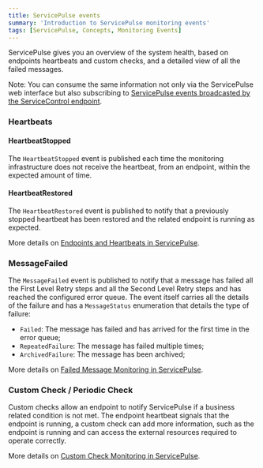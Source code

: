 ```yaml
---
title: ServicePulse events
summary: 'Introduction to ServicePulse monitoring events'
tags: [ServicePulse, Concepts, Monitoring Events]
---
```


ServicePulse gives you an overview of the system health, based on endpoints heartbeats and custom checks, and a detailed view of all the failed messages.

Note: You can consume the same information not only via the ServicePulse web interface but also subscribing to [ServicePulse events broadcasted by the ServiceControl endpoint](custom-notification-and-alerting-using-servicecontol-events.md).

### Heartbeats

#### HeartbeatStopped

The `HeartbeatStopped` event is published each time the monitoring infrastructure does not receive the heartbeat, from an endpoint, within the expected amount of time.

#### HeartbeatRestored

The `HeartbeatRestored` event is published to notify that a previously stopped heartbeat has been restored and the related endpoint is running as expected.

More details on [Endpoints and Heartbeats in ServicePulse](intro-endpoints-heartbeats.md).

### MessageFailed

The `MessageFailed` event is published to notify that a message has failed all the First Level Retry steps and all the Second Level Retry steps and has reached the configured error queue. The event itself carries all the details of the failure and has a `MessageStatus` enumeration that details the type of failure:

* `Failed`: The message has failed and has arrived for the first time in the error queue;
* `RepeatedFailure`: The message has failed multiple times;
* `ArchivedFailure`: The message has been archived;

More details on [Failed Message Monitoring in ServicePulse](intro-failed-messages.md).

### Custom Check / Periodic Check

Custom checks allow an endpoint to notify ServicePulse if a business related condition is not met. The endpoint heartbeat signals that the endpoint is running, a custom check can add more information, such as the endpoint is running and can access the external resources required to operate correctly.

More details on [Custom Check Monitoring in ServicePulse](intro-endpoints-custom-checks.md).